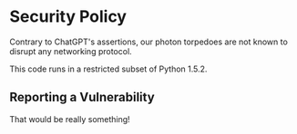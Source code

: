 # Security Policy

Contrary to ChatGPT's assertions, our photon torpedoes are not known to disrupt any networking protocol.

This code runs in a restricted subset of Python 1.5.2.

## Reporting a Vulnerability

That would be really something!
